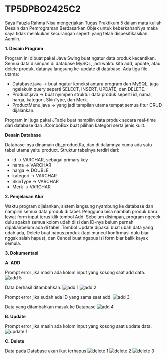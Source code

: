 # TP5DPBO2425C2
Saya Fauzia Rahma Nisa mengerjakan Tugas Praktikum 5 dalam mata kuliah Desain dan Pemrograman Berdasarkan Objek untuk keberkahanNya maka saya tidak melakukan kecurangan seperti yang telah dispesifikasikan. Aamiin.

**1. Desain Program**

   Program ini dibuat pakai Java Swing buat ngatur data produk kecantikan. Semua data disimpan di database MySQL, jadi waktu kita add, update, atau delete produk, datanya langsung ke-update di database. Ada tiga file utama: 
   - Database.java -> buat ngatur koneksi antara program dan MySQL, juga ngelakuin query seperti SELECT, INSERT, UPDATE, dan DELETE.
   - Product.java -> buat nyimpen struktur data produk seperti id, nama, harga, kategori, SkinType, dan Merk.
   - ProductMenu.java -> yang jadi tampilan utama tempat semua fitur CRUD dijalankan.

Program ini juga pakai JTable buat nampilin data produk secara real-time dari database dan JComboBox buat pilihan kategori serta jenis kulit.

**Desain Database**

   Database-nya dinamain db_productKu, dan di dalamnya cuma ada satu tabel utama yaitu product.
Struktur tabelnya terdiri dari:

- id → VARCHAR, sebagai primary key
- nama → VARCHAR
- harga → DOUBLE
- kategori → VARCHAR
- SkinType → VARCHAR
- Merk → VARCHAR

**2. Penjelasan Alur**

   Waktu program dijalankan, sistem langsung nyambung ke database dan nampilin semua data produk di tabel. Pengguna bisa nambah produk baru lewat form input terus klik tombol Add. Sebelum disimpan, program ngecek dulu apakah semua kolom udah diisi dan ID-nya belum pernah dipakai/belum ada di tabel. Tombol Update dipakai buat ubah data yang udah ada, Delete buat hapus produk (tapi muncul konfirmasi dulu biar nggak salah hapus), dan Cancel buat ngapus isi form biar balik kayak semula.

**3. Dokumentasi**
   
   **A. ADD**
   
   Prompt error jika masih ada kolom input yang kosong saat add data.
   ![add 5](Dokumentasi/add5.png)

   Data berhasil ditambahkan.
   ![add 1](Dokumentasi/add1.png)
   ![add 2](Dokumentasi/add2.png)

   Prompt error jika sudah ada ID yang sama saat add.
   ![add 3](Dokumentasi/add3.png)

   Data yang ditambahkan masuk ke Database
   ![add 4](Dokumentasi/add4.png)
   

   **B. Update**
   
   Prompt error jika masih ada kolom input yang kosong saat update data.
   ![update 1](Dokumentasi/update1.png)

   
   **C. Delete**
   
   Data pada Database akan ikut terhapus
   ![delete 1](Dokumentasi/delete1.png)
   ![delete 2](Dokumentasi/delete2.png)
   ![delete 3](Dokumentasi/delete3.png)
